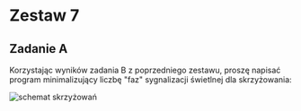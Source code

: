 # Zestaw 7

## Zadanie A

Korzystając wyników zadania B z poprzedniego zestawu, proszę napisać program minimalizujący liczbę "faz" sygnalizacji świetlnej dla skrzyżowania:

![schemat skrzyżowań](https://user-images.githubusercontent.com/57668948/157850303-1d4ecd37-298f-40c3-b354-cca0b0c35a28.jpg)
